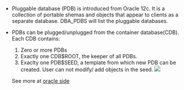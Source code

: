 * Pluggable database (PDB) is introduced from Oracle 12c. It is a collection of portable shemas and objects that appear to clients as a separate database. DBA_PDBS will list the pluggable databases.

* PDBs can be plugged/unplugged from the container database(CDB). Each CDB contains:
    1. Zero or more PDBs
    2. Exactly one CDB$ROOT, the keeper of all PDBs.
    3. Exaclty one PDB$SEED, a template from which new PDB can be created. User can not modify/ add objects in the seed.
       ![](http://logicalread.com/wp-content/uploads/2014/11/fig1-15.jpg)

  See more at [oracle side](https://docs.oracle.com/database/121/CNCPT/cdbovrvw.htm#CNCPT89235)
